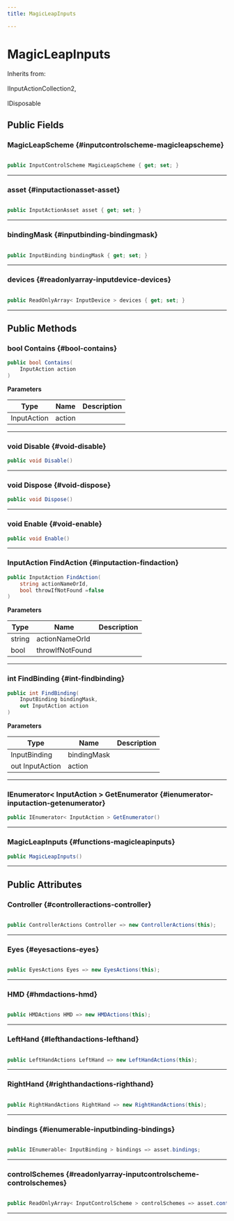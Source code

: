 ```yaml
---
title: MagicLeapInputs

---
```


# MagicLeapInputs







Inherits from: <br></br>IInputActionCollection2,<br></br>IDisposable




## Public Fields

### MagicLeapScheme {#inputcontrolscheme-magicleapscheme}

```csharp

public InputControlScheme MagicLeapScheme { get; set; }

```






-----------

### asset {#inputactionasset-asset}

```csharp

public InputActionAsset asset { get; set; }

```






-----------

### bindingMask {#inputbinding-bindingmask}

```csharp

public InputBinding bindingMask { get; set; }

```






-----------

### devices {#readonlyarray-inputdevice-devices}

```csharp

public ReadOnlyArray< InputDevice > devices { get; set; }

```






-----------

## Public Methods

### bool Contains {#bool-contains}

```csharp
public bool Contains(
    InputAction action
)
```


**Parameters**

| Type | Name  | Description  | 
|--|--|--|
| InputAction |action||






-----------

### void Disable {#void-disable}

```csharp
public void Disable()
```






-----------

### void Dispose {#void-dispose}

```csharp
public void Dispose()
```






-----------

### void Enable {#void-enable}

```csharp
public void Enable()
```






-----------

### InputAction FindAction {#inputaction-findaction}

```csharp
public InputAction FindAction(
    string actionNameOrId,
    bool throwIfNotFound =false
)
```


**Parameters**

| Type | Name  | Description  | 
|--|--|--|
| string |actionNameOrId||
| bool |throwIfNotFound||






-----------

### int FindBinding {#int-findbinding}

```csharp
public int FindBinding(
    InputBinding bindingMask,
    out InputAction action
)
```


**Parameters**

| Type | Name  | Description  | 
|--|--|--|
| InputBinding |bindingMask||
| out InputAction |action||






-----------

### IEnumerator&lt; InputAction &gt; GetEnumerator {#ienumerator-inputaction-getenumerator}

```csharp
public IEnumerator< InputAction > GetEnumerator()
```






-----------

###  MagicLeapInputs {#functions-magicleapinputs}

```csharp
public MagicLeapInputs()
```






-----------

## Public Attributes

### Controller {#controlleractions-controller}

```csharp

public ControllerActions Controller => new ControllerActions(this);

```






-----------

### Eyes {#eyesactions-eyes}

```csharp

public EyesActions Eyes => new EyesActions(this);

```






-----------

### HMD {#hmdactions-hmd}

```csharp

public HMDActions HMD => new HMDActions(this);

```






-----------

### LeftHand {#lefthandactions-lefthand}

```csharp

public LeftHandActions LeftHand => new LeftHandActions(this);

```






-----------

### RightHand {#righthandactions-righthand}

```csharp

public RightHandActions RightHand => new RightHandActions(this);

```






-----------

### bindings {#ienumerable-inputbinding-bindings}

```csharp

public IEnumerable< InputBinding > bindings => asset.bindings;

```






-----------

### controlSchemes {#readonlyarray-inputcontrolscheme-controlschemes}

```csharp

public ReadOnlyArray< InputControlScheme > controlSchemes => asset.controlSchemes;

```






-----------

